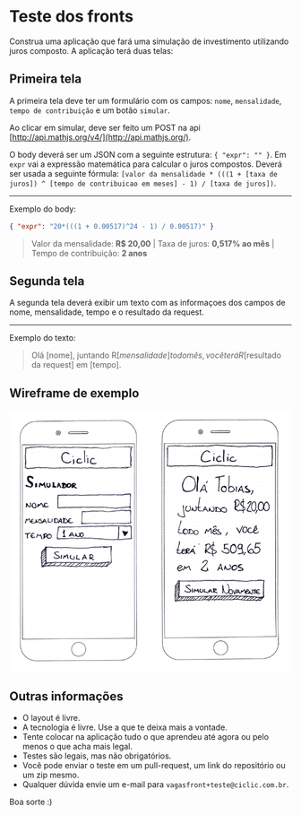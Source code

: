 # Teste dos fronts

Construa uma aplicação que fará uma simulação de investimento utilizando juros composto. A aplicação terá duas telas:

## Primeira tela

A primeira tela deve ter um formulário com os campos: `nome`, `mensalidade`, `tempo de contribuição` e um botão `simular`.

Ao clicar em simular, deve ser feito um POST na api [http://api.mathjs.org/v4/](http://api.mathjs.org/).

O body deverá ser um JSON com a seguinte estrutura: `{ "expr": "" }`. Em `expr` vai a expressão matemática para calcular o juros compostos. Deverá  ser usada a seguinte fórmula: `[valor da mensalidade * (((1 + [taxa de juros]) ^ [tempo de contribuicao em meses] - 1) / [taxa de juros])`.

---

Exemplo do body:
```json
{ "expr": "20*(((1 + 0.00517)^24 - 1) / 0.00517)" }
```
> Valor da mensalidade: **R$ 20,00** | Taxa de juros: **0,517% ao mês** | Tempo de contribuição: **2 anos**

## Segunda tela

A segunda tela deverá exibir um texto com as informaçoes dos campos de nome, mensalidade, tempo e o resultado da request. 

--- 
Exemplo do texto:

> Olá [nome], juntando R$[mensalidade] todo mês, você terá R$[resultado da request] em [tempo].

## Wireframe de exemplo

![alt text](wireframe.png)

## Outras informações

- O layout é livre.
- A tecnologia é livre. Use a que te deixa mais a vontade.
- Tente colocar na aplicação tudo o que aprendeu até agora ou pelo menos o que acha mais legal.
- Testes são legais, mas não obrigatórios.
- Você pode enviar o teste em um pull-request, um link do repositório ou um zip mesmo.
- Qualquer dúvida envie um e-mail para `vagasfront+teste@ciclic.com.br`.

Boa sorte :)
